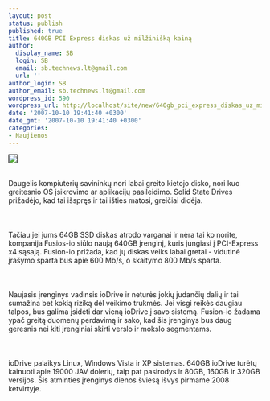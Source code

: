 ```yaml
---
layout: post
status: publish
published: true
title: 640GB PCI Express diskas už milžinišką kainą
author:
  display_name: SB
  login: SB
  email: sb.technews.lt@gmail.com
  url: ''
author_login: SB
author_email: sb.technews.lt@gmail.com
wordpress_id: 590
wordpress_url: http://localhost/site/new/640gb_pci_express_diskas_uz_milziniska_kaina/
date: '2007-10-10 19:41:40 +0300'
date_gmt: '2007-10-10 19:41:40 +0300'
categories:
- Naujienos
---
```

<div class="imgright"><img src="http://images.dailytech.com/nimage/6262_ipdrive.jpg" border="1"></div>
<p><br>Daugelis kompiuterių savininkų nori labai greito kietojo disko, nori kuo greitesnio OS įsikrovimo ar aplikacijų pasileidimo. Solid State Drives prižadėjo, kad tai išspręs ir tai išties matosi, greičiai didėja.<br />
<br><br />
<br>Tačiau jei jums 64GB SSD diskas atrodo varganai ir nėra tai ko norite, kompanija Fusios-io siūlo naują 640GB įrenginį, kuris jungiasi į PCI-Express x4 sąsają. Fusion-io prižada, kad jų diskas veiks labai gretai - vidutinė įrašymo sparta bus apie 600 Mb/s, o skaitymo 800 Mb/s sparta.<br />
<br><br />
<br>Naujasis įrenginys vadinsis ioDrive ir neturės jokių judančių dalių ir tai sumažina bet kokią riziką dėl veikimo trukmės. Jei visgi reikės daugiau talpos, bus galima įsidėti dar vieną ioDrive į savo sistemą. Fusion-io žadama ypač greitą duomenų perdavimą ir sako, kad šis įrenginys bus daug geresnis nei kiti įrenginiai skirti verslo ir mokslo segmentams.<br />
<br><br />
<br>ioDrive palaikys Linux, Windows Vista ir XP sistemas. 640GB ioDrive turėtų kainuoti apie 19000 JAV dolerių, taip pat pasirodys ir 80GB, 160GB ir 320GB versijos. Šis atminties įrenginys dienos šviesą išvys pirmame 2008 ketvirtyje.<br />
<br><br />
<br></p>
